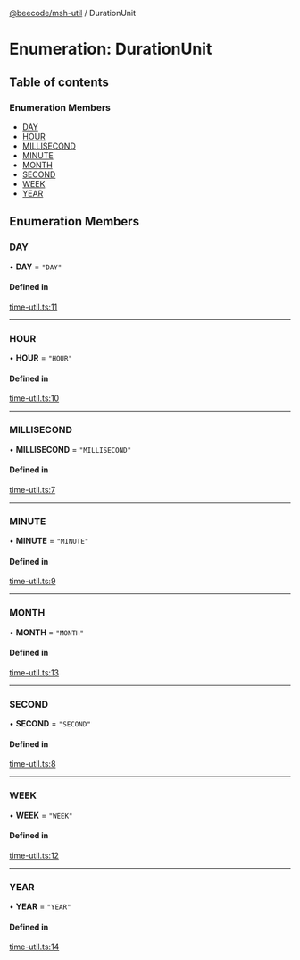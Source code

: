 [@beecode/msh-util](../README.md) / DurationUnit

# Enumeration: DurationUnit

## Table of contents

### Enumeration Members

- [DAY](DurationUnit.md#day)
- [HOUR](DurationUnit.md#hour)
- [MILLISECOND](DurationUnit.md#millisecond)
- [MINUTE](DurationUnit.md#minute)
- [MONTH](DurationUnit.md#month)
- [SECOND](DurationUnit.md#second)
- [WEEK](DurationUnit.md#week)
- [YEAR](DurationUnit.md#year)

## Enumeration Members

### DAY

• **DAY** = ``"DAY"``

#### Defined in

[time-util.ts:11](https://github.com/beecode-rs/msh-util/blob/2e4fee4/src/time-util.ts#L11)

___

### HOUR

• **HOUR** = ``"HOUR"``

#### Defined in

[time-util.ts:10](https://github.com/beecode-rs/msh-util/blob/2e4fee4/src/time-util.ts#L10)

___

### MILLISECOND

• **MILLISECOND** = ``"MILLISECOND"``

#### Defined in

[time-util.ts:7](https://github.com/beecode-rs/msh-util/blob/2e4fee4/src/time-util.ts#L7)

___

### MINUTE

• **MINUTE** = ``"MINUTE"``

#### Defined in

[time-util.ts:9](https://github.com/beecode-rs/msh-util/blob/2e4fee4/src/time-util.ts#L9)

___

### MONTH

• **MONTH** = ``"MONTH"``

#### Defined in

[time-util.ts:13](https://github.com/beecode-rs/msh-util/blob/2e4fee4/src/time-util.ts#L13)

___

### SECOND

• **SECOND** = ``"SECOND"``

#### Defined in

[time-util.ts:8](https://github.com/beecode-rs/msh-util/blob/2e4fee4/src/time-util.ts#L8)

___

### WEEK

• **WEEK** = ``"WEEK"``

#### Defined in

[time-util.ts:12](https://github.com/beecode-rs/msh-util/blob/2e4fee4/src/time-util.ts#L12)

___

### YEAR

• **YEAR** = ``"YEAR"``

#### Defined in

[time-util.ts:14](https://github.com/beecode-rs/msh-util/blob/2e4fee4/src/time-util.ts#L14)

